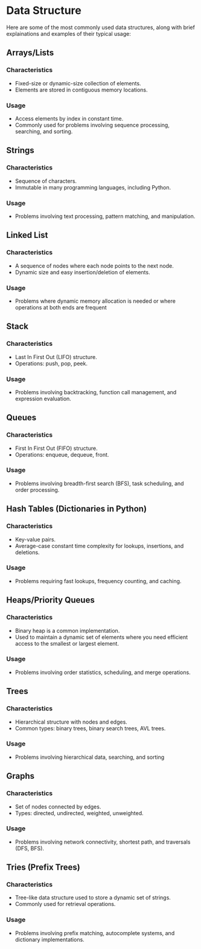 # Data Structure

Here are some of the most commonly used data structures, along with brief explainations and examples of their typical usage:

## Arrays/Lists

### Characteristics

-   Fixed-size or dynamic-size collection of elements.
-   Elements are stored in contiguous memory locations.

### Usage

-   Access elements by index in constant time.
-   Commonly used for problems involving sequence processing, searching, and sorting.

## Strings

### Characteristics

-   Sequence of characters.
-   Immutable in many programming languages, including Python.

### Usage

-   Problems involving text processing, pattern matching, and manipulation.

## Linked List

### Characteristics

-   A sequence of nodes where each node points to the next node.
-   Dynamic size and easy insertion/deletion of elements.

### Usage

-   Problems where dynamic memory allocation is needed or where operations at both ends are frequent

## Stack

### Characteristics

-   Last In First Out (LIFO) structure.
-   Operations: push, pop, peek.

### Usage

-   Problems involving backtracking, function call management, and expression evaluation.

## Queues

### Characteristics

-   First In First Out (FIFO) structure.
-   Operations: enqueue, dequeue, front.

### Usage

-   Problems involving breadth-first search (BFS), task scheduling, and order processing.

## Hash Tables (Dictionaries in Python)

### Characteristics

-   Key-value pairs.
-   Average-case constant time complexity for lookups, insertions, and deletions.

### Usage

-   Problems requiring fast lookups, frequency counting, and caching.

## Heaps/Priority Queues

### Characteristics

-   Binary heap is a common implementation.
-   Used to maintain a dynamic set of elements where you need efficient access to the smallest or largest element.

### Usage

-   Problems involving order statistics, scheduling, and merge operations.

## Trees

### Characteristics

-   Hierarchical structure with nodes and edges.
-   Common types: binary trees, binary search trees, AVL trees.

### Usage

-   Problems involving hierarchical data, searching, and sorting

## Graphs

### Characteristics

-   Set of nodes connected by edges.
-   Types: directed, undirected, weighted, unweighted.

### Usage

-   Problems involving network connectivity, shortest path, and traversals (DFS, BFS).

## Tries (Prefix Trees)

### Characteristics

-   Tree-like data structure used to store a dynamic set of strings.
-   Commonly used for retrieval operations.

### Usage

-   Problems involving prefix matching, autocomplete systems, and dictionary implementations.
